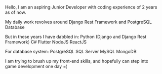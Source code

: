 Hello, I am an aspiring Junior Developer with coding experience of 2 years as of now.

My daily work revolves around Django Rest Framework and PostgreSQL Database

But in these years I have dabbled in:
Python (Django and Django Rest Framework)
C#
Flutter
NodeJS
ReactJS

For database system:
PostgreSQL
SQL Server
MySQL
MongoDB

I am trying to brush up my front-end skills, and hopefully can step into game development one day =)

<!---
moranomicon/moranomicon is a ✨ special ✨ repository because its `README.md` (this file) appears on your GitHub profile.
You can click the Preview link to take a look at your changes.
--->
